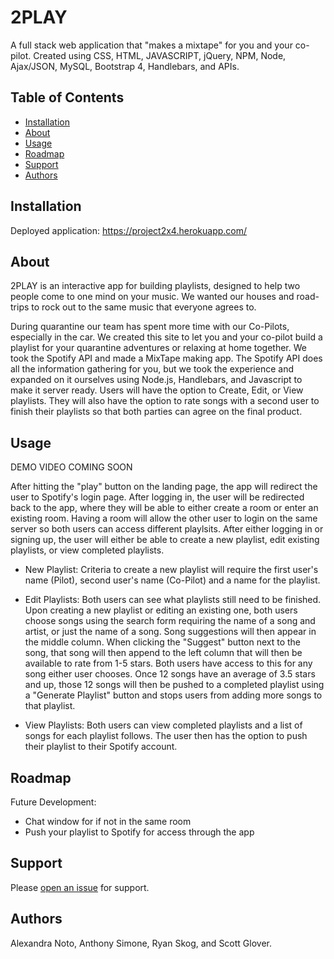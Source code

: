 # 2PLAY

A full stack web application that "makes a mixtape" for you and your co-pilot. Created using CSS, HTML, JAVASCRIPT, jQuery, NPM, Node, Ajax/JSON, MySQL, Bootstrap 4, Handlebars, and APIs. 

## Table of Contents

- [Installation](#installation)
- [About](#about)
- [Usage](#usage)
- [Roadmap](#roadmap)
- [Support](#support)
- [Authors](#authors)

## Installation

Deployed application: https://project2x4.herokuapp.com/

## About

2PLAY is an interactive app for building playlists, designed to help two people come to one mind on your music. 
We wanted our houses and road-trips to rock out to the same music that everyone agrees to. 

During quarantine our team has spent more time with our Co-Pilots, especially in the car. We created this site to let you and your co-pilot build a playlist for your quarantine 
adventures or relaxing at home together. We took the Spotify API and made a MixTape making app. The Spotify API does all the information gathering for you, but we took 
the experience and expanded on it ourselves using Node.js, Handlebars, and Javascript to make it server ready. Users will have the option to Create, Edit, or View playlists. 
They will also have the option to rate songs with a second user to finish their playlists so that both parties can agree on the final product.

## Usage

DEMO VIDEO COMING SOON

After hitting the "play" button on the landing page, the app will redirect the user to Spotify's login page. After logging in, the user will be redirected back to the app, where
they will be able to either create a room or enter an existing room. Having a room will allow the other user to login on the same server so both users can access different playlsits.
After either logging in or signing up, the user will either be able to create a new playlist, edit existing playlists, or view completed playlists.

- New Playlist: Criteria to create a new playlist will require the first user's name (Pilot), second user's name (Co-Pilot) and a name for the playlist.

- Edit Playlists: Both users can see what playlists still need to be finished. Upon creating a new playlist or editing an existing one, both users choose songs using the search form
requiring the name of a song and artist, or just the name of a song. Song suggestions will then appear in the middle column. When clicking the "Suggest" button next to the song, 
that song will then append to the left column that will then be available to rate from 1-5 stars. Both users have access to this for any song either user chooses. Once 12 songs have 
an average of 3.5 stars and up, those 12 songs will then be pushed to a completed playlist using a "Generate Playlist" button and stops users from adding more songs to that playlist.

- View Playlists: Both users can view completed playlists and a list of songs for each playlist follows. The user then has the option to push their playlist to their Spotify account.

## Roadmap

Future Development:

- Chat window for if not in the same room
- Push your playlist to Spotify for access through the app

## Support

Please [open an issue](https://github.com/92til-infinity/Project2x4/issues/new) for support.

## Authors

Alexandra Noto, Anthony Simone, Ryan Skog, and Scott Glover. 
